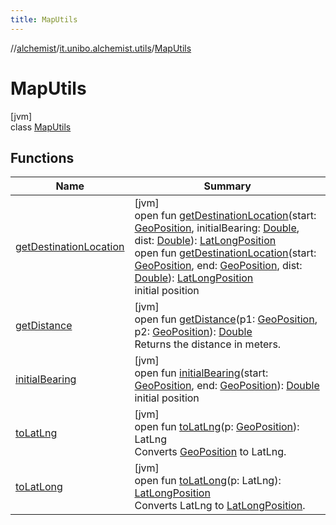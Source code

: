 ```yaml
---
title: MapUtils
---
```

//[alchemist](../../../index.html)/[it.unibo.alchemist.utils](../index.html)/[MapUtils](index.html)



# MapUtils



[jvm]\
class [MapUtils](index.html)



## Functions


| Name | Summary |
|---|---|
| [getDestinationLocation](get-destination-location.html) | [jvm]<br>open fun [getDestinationLocation](get-destination-location.html)(start: [GeoPosition](../../it.unibo.alchemist.model.interfaces/-geo-position/index.html), initialBearing: [Double](https://kotlinlang.org/api/latest/jvm/stdlib/kotlin/-double/index.html), dist: [Double](https://kotlinlang.org/api/latest/jvm/stdlib/kotlin/-double/index.html)): [LatLongPosition](../../it.unibo.alchemist.model.implementations.positions/-lat-long-position/index.html)<br>open fun [getDestinationLocation](get-destination-location.html)(start: [GeoPosition](../../it.unibo.alchemist.model.interfaces/-geo-position/index.html), end: [GeoPosition](../../it.unibo.alchemist.model.interfaces/-geo-position/index.html), dist: [Double](https://kotlinlang.org/api/latest/jvm/stdlib/kotlin/-double/index.html)): [LatLongPosition](../../it.unibo.alchemist.model.implementations.positions/-lat-long-position/index.html)<br>initial position |
| [getDistance](get-distance.html) | [jvm]<br>open fun [getDistance](get-distance.html)(p1: [GeoPosition](../../it.unibo.alchemist.model.interfaces/-geo-position/index.html), p2: [GeoPosition](../../it.unibo.alchemist.model.interfaces/-geo-position/index.html)): [Double](https://kotlinlang.org/api/latest/jvm/stdlib/kotlin/-double/index.html)<br>Returns the distance in meters. |
| [initialBearing](initial-bearing.html) | [jvm]<br>open fun [initialBearing](initial-bearing.html)(start: [GeoPosition](../../it.unibo.alchemist.model.interfaces/-geo-position/index.html), end: [GeoPosition](../../it.unibo.alchemist.model.interfaces/-geo-position/index.html)): [Double](https://kotlinlang.org/api/latest/jvm/stdlib/kotlin/-double/index.html)<br>initial position |
| [toLatLng](to-lat-lng.html) | [jvm]<br>open fun [toLatLng](to-lat-lng.html)(p: [GeoPosition](../../it.unibo.alchemist.model.interfaces/-geo-position/index.html)): LatLng<br>Converts [GeoPosition](../../it.unibo.alchemist.model.interfaces/-geo-position/index.html) to LatLng. |
| [toLatLong](to-lat-long.html) | [jvm]<br>open fun [toLatLong](to-lat-long.html)(p: LatLng): [LatLongPosition](../../it.unibo.alchemist.model.implementations.positions/-lat-long-position/index.html)<br>Converts LatLng to [LatLongPosition](../../it.unibo.alchemist.model.implementations.positions/-lat-long-position/index.html). |

